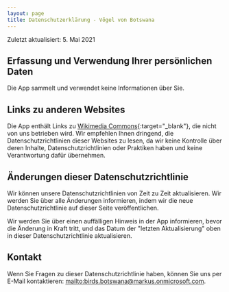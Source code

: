 ```yaml
---
layout: page
title: Datenschutzerklärung - Vögel von Botswana
---
```


Zuletzt aktualisiert: 5. Mai 2021

## Erfassung und Verwendung Ihrer persönlichen Daten

Die App sammelt und verwendet keine Informationen über Sie.

## Links zu anderen Websites

Die App enthält Links zu [Wikimedia Commons](https://commons.wikimedia.org/){:target="_blank"}, die nicht von uns betrieben wird. Wir empfehlen Ihnen dringend, die Datenschutzrichtlinien dieser Websites zu lesen, da wir keine Kontrolle über deren Inhalte, Datenschutzrichtlinien oder Praktiken haben und keine Verantwortung dafür übernehmen.

## Änderungen dieser Datenschutzrichtlinie

Wir können unsere Datenschutzrichtlinien von Zeit zu Zeit aktualisieren. Wir werden Sie über alle Änderungen informieren, indem wir die neue Datenschutzrichtlinie auf dieser Seite veröffentlichen.

Wir werden Sie über einen auffälligen Hinweis in der App informieren, bevor die Änderung in Kraft tritt, und das Datum der "letzten Aktualisierung" oben in dieser Datenschutzrichtlinie aktualisieren.

## Kontakt

Wenn Sie Fragen zu dieser Datenschutzrichtlinie haben, können Sie uns per E-Mail kontaktieren: <mailto:birds.botswana@markus.onmicrosoft.com>.
